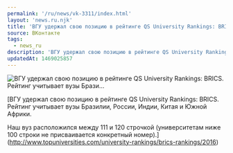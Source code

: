 ```yaml
---
permalink: '/ru/news/vk-3311/index.html'
layout: 'news.ru.njk'
title: 'ВГУ удержал свою позицию в рейтинге QS University Rankings: BRICS. Рейтинг учитывает вузы Брази…'
source: ВКонтакте
tags:
  - news_ru
description: 'ВГУ удержал свою позицию в рейтинге QS University Rankings: BRICS. Рейтинг учитывает вузы Брази…'
updatedAt: 1469025857
---
```

![ВГУ удержал свою позицию в рейтинге QS University Rankings: BRICS. Рейтинг учитывает вузы Брази…](https://sun9-24.userapi.com/c636317/v636317484/173b8/7eJ1dNQkMZE.jpg)

[ВГУ удержал свою позицию в рейтинге QS University Rankings: BRICS. Рейтинг учитывает вузы Бразилии, России, Индии, Китая и Южной Африки. 

Наш вуз расположился между 111 и 120 строчкой (университетам ниже 100 строки не присваивается конкретный номер).](http://www.topuniversities.com/university-rankings/brics-rankings/2016)
